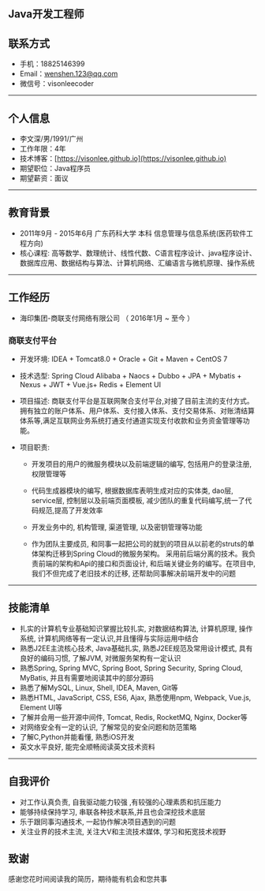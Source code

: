 ## Java开发工程师


## 联系方式

- 手机：18825146399
- Email：wenshen.123@qq.com
- 微信号：visonleecoder

---

## 个人信息

 - 李文深/男/1991/广州
 - 工作年限：4年
 - 技术博客：[https://visonlee.github.io](https://visonlee.github.io) 
 - 期望职位：Java程序员
 - 期望薪资：面议

---

## 教育背景

 - 2011年9月 - 2015年6月  广东药科大学   本科 信息管理与信息系统(医药软件工程方向)
 - 核心课程: 高等数学、数理统计、线性代数、C语言程序设计、java程序设计、数据库应用、数据结构与算法、计算机网络、汇编语言与微机原理、操作系统

---

## 工作经历

- 海印集团-商联支付网络有限公司  （ 2016年1月 ~ 至今 ）

### 商联支付平台 
- 开发环境: IDEA + Tomcat8.0 + Oracle + Git + Maven + CentOS 7

- 技术选型: Spring Cloud Alibaba + Naocs + Dubbo + JPA + Mybatis + Nexus + JWT + Vue.js+ Redis + Element UI

- 项目描述:  商联支付平台是互联网聚合支付平台,对接了目前主流的支付方式。拥有独立的账户体系、用户体系、支付接入体系、支付交易体系、对账清结算体系等,满足互联网业务系统打通支付通道实现支付收款和业务资金管理等功能。

- 项目职责: 
  - 开发项目的用户的微服务模块以及前端逻辑的编写, 包括用户的登录注册, 权限管理等
  - 代码生成器模块的编写, 根据数据库表明生成对应的实体类, dao层, service层, 控制层以及前端页面模板, 减少团队的重复代码编写,统一了代码规范,提高了开发效率

  - 开发业务中的, 机构管理, 渠道管理, 以及密钥管理等功能
  
  - 作为团队主要成员, 和同事一起把公司的就到的项目从以前老的struts的单体架构迁移到Spring Cloud的微服务架构。 采用前后端分离的技术。我负责前端的架构和Api的接口和页面设计, 和后端关键业务的编写。在项目中, 我们不但完成了老旧技术的迁移, 还帮助同事解决前端开发中的问题

---

## 技能清单
- 扎实的计算机专业基础知识掌握比较扎实, 对数据结构算法, 计算机原理, 操作系统, 计算机网络等有一定认识,并且懂得与实际运用中结合
- 熟悉J2EE主流核心技术, Java基础扎实, 熟悉J2EE规范及常用设计模式, 具有良好的编码习惯, 了解JVM, 对微服务架构有一定认识
- 熟悉Spring, Spring MVC, Spring Boot, Spring Security, Spring Cloud, MyBatis, 并且有需要地阅读其中的部分源码
- 熟悉了解MySQL, Linux, Shell, IDEA, Maven, Git等
- 熟悉HTML, JavaScript, CSS, ES6, Ajax, 熟悉使用npm, Webpack, Vue.js, Element UI等
- 了解并会用一些开源中间件, Tomcat, Redis, RocketMQ, Nginx, Docker等
- 对网络安全有一定的认识, 了解常见的安全问题和防范策略
- 了解C,Python并能看懂, 熟悉iOS开发
- 英文水平良好, 能完全顺畅阅读英文技术资料

---

## 自我评价
- 对工作认真负责, 自我驱动能力较强 ,有较强的心理素质和抗压能力
- 能够持续保持学习, 串联各种技术联系,并且也会深挖技术底层
- 乐于跟同事沟通技术, 一起协作解决项目遇到的问题
- 关注业界的技术主流, 关注大V和主流技术媒体, 学习和拓宽技术视野

## 致谢

感谢您花时间阅读我的简历，期待能有机会和您共事